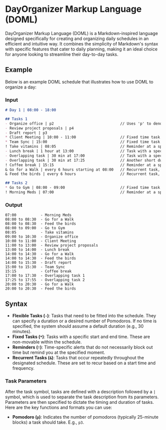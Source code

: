 # DayOrganizer Markup Language (DOML)

DayOrganizer Markup Language (DOML) is a Markdown-inspired language designed specifically for creating and organizing daily schedules in an efficient and intuitive way. It combines the simplicity of Markdown's syntax with specific features that cater to daily planning, making it an ideal choice for anyone looking to streamline their day-to-day tasks.

## Example

Below is an example DOML schedule that illustrates how to use DOML to organize a day:

### Input

```markdown
# Day 1 | 08:00 - 18:00

## Tasks 1
- Organize office | p2                              // Uses 'p' to denote the number of Pomodoros
- Review project proposals | p4
- Draft report | p3
* Client Meeting | 10:00 - 11:00                    // Fixed time task with explicit start and end times -->
* Team Sync | 15:00                                 // Fixed time task with a start time only, defaults to one Pomodoro duration (30 minutes total) -->
! Take vitamins | 08:05                             // Reminder at a specific time, no duration -->
- Lunch break | 1 hour at 13:00                     // Task with a specified duration starting at a specific time -->
- Overlapping task | 30 min at 17:00                // Task with a specified short duration starting at a specific time -->
- Overlapping task | 30 min at 17:25                // Another short duration task, starting shortly after the previous -->
! Coffee break | 15:15                              // Reminder at a specific time, no duration -->
& Go for a Walk | every 6 hours starting at 08:00   // Recurrent task, starts at 08:00 and repeats every 6 hours -->
& Feed the birds | every 6 hours                    // Recurrent task, starts based on the day start (08:00) and repeats every 6 hours -->

## Tasks 2
* Go to Gym | 08:00 - 09:00                         // Fixed time task with explicit start and end times -->
! Morning Meds | 07:00                              // Reminder at a specific time, no duration -->
```

### Output

```
07:00           - Morning Meds
08:00 to 08:30  - Go for a Walk
08:00 to 08:30  - Feed the birds
08:00 to 09:00  - Go to Gym
08:05           - Take vitamins
09:00 to 10:30  - Organize office
10:00 to 11:00  - Client Meeting
11:00 to 13:00  - Review project proposals
13:00 to 14:00  - Lunch break
14:00 to 14:30  - Go for a Walk
14:00 to 14:30  - Feed the birds
14:00 to 15:30  - Draft report
15:00 to 15:30  - Team Sync
15:15           - Coffee break
17:00 to 17:30  - Overlapping task 1
17:25 to 17:55  - Overlapping task 2
20:00 to 20:30  - Go for a Walk
20:00 to 20:30  - Feed the birds
```

##  Syntax

- **Flexible Tasks (`-`)**: Tasks that need to be fitted into the schedule. They can specify a duration or a desired number of Pomodoros. If no time is specified, the system should assume a default duration (e.g., 30 minutes).
- **Fixed Tasks (`*`)**: Tasks with a specific start and end time. These are non-movable within the schedule.
- **Reminders (`!`)**: Time-specific alerts that do not necessarily block out time but remind you at the specified moment.
- **Recurrent Tasks (`&`)**: Tasks that occur repeatedly throughout the designated schedule. These are set to recur based on a start time and frequency.

### Task Parameters

After the task symbol, tasks are defined with a description followed by a `|` symbol, which is used to separate the task description from its parameters. Parameters are then specified to dictate the timing and duration of tasks. Here are the key functions and formats you can use:

- **Pomodoro (`p`)**: Indicates the number of pomodoros (typically 25-minute blocks) a task should take. E.g., `p3`.